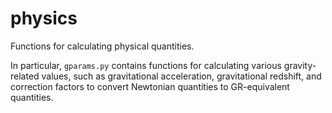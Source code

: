 # physics

Functions for calculating physical quantities.

In particular, `gparams.py` contains functions for calculating various gravity-related values, such as gravitational acceleration, gravitational redshift, and correction factors to convert Newtonian quantities to GR-equivalent quantities.
